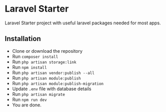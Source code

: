 # Laravel Starter

Laravel Starter project with useful laravel packages needed for most apps.

## Installation ##

- Clone or download the repository
- Run `composer install`
- Run `php artisan storage:link`
- Run `npm install`
- Run `php artisan vendor:publish --all`
- Run `php artisan module:publish`
- Run `php artisan module:publish-migration`
- Update `.env` file with database details
- Run `php artisan migrate`
- Run `npm run dev`
- You are done.
